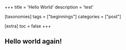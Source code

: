 +++
title = 'Hello World'
description = 'test'

[taxonomies]
tags = ["beginnings"]
categories = ["post"]

[extra]
toc = false
+++

## Hello world again!

